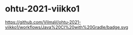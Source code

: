 # ohtu-2021-viikko1

https://github.com/VilmaV/ohtu-2021-viikko1/workflows/Java%20CI%20with%20Gradle/badge.svg
